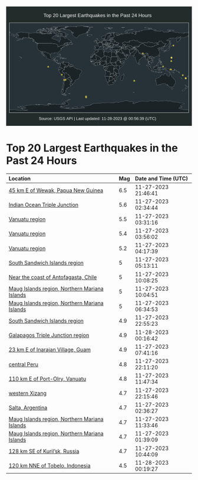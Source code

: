 ![Map](./map.png)

# Top 20 Largest Earthquakes in the Past 24 Hours

| Location | Mag | Date and Time (UTC) |
|:---|:---|:---|
| [45 km E of Wewak, Papua New Guinea](https://earthquake.usgs.gov/earthquakes/eventpage/us7000le6w) | 6.5 | 11-27-2023 21:46:41 |
| [Indian Ocean Triple Junction](https://earthquake.usgs.gov/earthquakes/eventpage/us6000lqyw) | 5.6 | 11-27-2023 02:34:44 |
| [Vanuatu region](https://earthquake.usgs.gov/earthquakes/eventpage/us6000lqz9) | 5.5 | 11-27-2023 03:31:16 |
| [Vanuatu region](https://earthquake.usgs.gov/earthquakes/eventpage/us6000lqzf) | 5.4 | 11-27-2023 03:56:02 |
| [Vanuatu region](https://earthquake.usgs.gov/earthquakes/eventpage/us6000lqzg) | 5.2 | 11-27-2023 04:17:39 |
| [South Sandwich Islands region](https://earthquake.usgs.gov/earthquakes/eventpage/us6000lqzq) | 5 | 11-27-2023 05:13:11 |
| [Near the coast of Antofagasta, Chile](https://earthquake.usgs.gov/earthquakes/eventpage/us6000lr0w) | 5 | 11-27-2023 10:08:25 |
| [Maug Islands region, Northern Mariana Islands](https://earthquake.usgs.gov/earthquakes/eventpage/us6000lr0x) | 5 | 11-27-2023 10:04:51 |
| [Maug Islands region, Northern Mariana Islands](https://earthquake.usgs.gov/earthquakes/eventpage/us6000lr01) | 5 | 11-27-2023 06:34:53 |
| [South Sandwich Islands region](https://earthquake.usgs.gov/earthquakes/eventpage/us7000le7g) | 4.9 | 11-27-2023 22:55:23 |
| [Galapagos Triple Junction region](https://earthquake.usgs.gov/earthquakes/eventpage/us7000le7z) | 4.9 | 11-28-2023 00:16:42 |
| [23 km E of Inarajan Village, Guam](https://earthquake.usgs.gov/earthquakes/eventpage/us6000lr3l) | 4.9 | 11-27-2023 07:41:16 |
| [central Peru](https://earthquake.usgs.gov/earthquakes/eventpage/us7000le73) | 4.8 | 11-27-2023 22:11:20 |
| [110 km E of Port-Olry, Vanuatu](https://earthquake.usgs.gov/earthquakes/eventpage/us6000lr19) | 4.8 | 11-27-2023 11:47:34 |
| [western Xizang](https://earthquake.usgs.gov/earthquakes/eventpage/us7000le79) | 4.7 | 11-27-2023 22:15:46 |
| [Salta, Argentina](https://earthquake.usgs.gov/earthquakes/eventpage/us6000lqyt) | 4.7 | 11-27-2023 02:36:27 |
| [Maug Islands region, Northern Mariana Islands](https://earthquake.usgs.gov/earthquakes/eventpage/us6000lr18) | 4.7 | 11-27-2023 11:33:46 |
| [Maug Islands region, Northern Mariana Islands](https://earthquake.usgs.gov/earthquakes/eventpage/us6000lr05) | 4.7 | 11-27-2023 01:39:09 |
| [128 km SE of Kuril’sk, Russia](https://earthquake.usgs.gov/earthquakes/eventpage/us6000lr12) | 4.7 | 11-27-2023 10:44:09 |
| [120 km NNE of Tobelo, Indonesia](https://earthquake.usgs.gov/earthquakes/eventpage/us7000le80) | 4.5 | 11-28-2023 00:19:27 |
